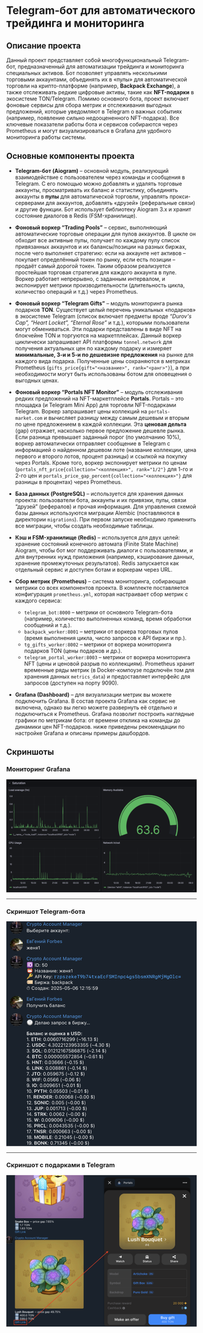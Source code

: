 # Telegram-бот для автоматического трейдинга и мониторинга

## Описание проекта

Данный проект представляет собой многофункциональный Telegram-бот, предназначенный для автоматизации трейдинга и мониторинга специальных активов. Бот позволяет управлять несколькими торговыми аккаунтами, объединять их в «пулы» для автоматической торговли на крипто-платформе (например, **Backpack Exchange**), а также отслеживать редкие цифровые активы, такие как **NFT-подарки** в экосистеме TON/Telegram. Помимо основного бота, проект включает фоновые сервисы для сбора метрик и отслеживания выгодных предложений, которые уведомляют в Telegram о важных событиях (например, появление сильно недооцененного NFT-подарка). Все ключевые показатели работы бота и сервисов собираются через Prometheus и могут визуализироваться в Grafana для удобного мониторинга работы системы.

## Основные компоненты проекта

* **Telegram-бот (Aiogram)** – основной модуль, реализующий взаимодействие с пользователем через команды и сообщения в Telegram. С его помощью можно добавлять и удалять торговые аккаунты, просматривать их баланс и статистику, объединять аккаунты в **пулы** для автоматической торговли, управлять прокси-серверами для аккаунтов, добавлять «друзей» (реферальные связи) и другие функции. Бот использует библиотеку Aiogram 3.x и хранит состояние диалогов в Redis (FSM-хранилище).

* **Фоновый воркер “Trading Pools”** – сервис, выполняющий автоматические торговые операции для пулов аккаунтов. В цикле он обходит все активные пулы, получает по каждому пулу список привязанных аккаунтов и их балансы/позиции на разных биржах, после чего выполняет стратегию: если на аккаунте нет активов – покупает определённый токен по рынку, если есть позиции – продаёт самый дорогой токен. Таким образом реализуется простейшая торговая стратегия для каждого аккаунта в пуле. Воркер работает непрерывно, с заданным интервалом, и экспонирует метрики производительности (длительность цикла, количество операций и т.д.) через Prometheus.

* **Фоновый воркер “Telegram Gifts”** – модуль мониторинга рынка подарков **TON**. Существует целый перечень уникальных «подарков» в экосистеме Telegram (список включает предметы вроде *“Durov's Cap”, “Heart Locket”, “Eternal Rose”* и т.д.), которыми пользователи могут обмениваться. Эти подарки представлены в виде NFT на блокчейне TON и торгуются на маркетплейсах. Данный воркер циклически запрашивает API платформы `tonnel.network` для получения актуальных цен по каждому подарку и измеряет **минимальные, 3-и и 5-и по дешевизне предложения** на рынке для каждого вида подарка. Полученные цены сохраняются в метриках Prometheus (`gifts_price{gift="<название>", rank="<ранг>"}`), а при необходимости могут быть использованы ботом для оповещения о выгодных ценах.

* **Фоновый воркер “Portals NFT Monitor”** – модуль отслеживания редких предложений на NFT-маркетплейсе **Portals**. Portals – это площадка (и Telegram Mini App) для торговли NFT-подарками Telegram. Воркер запрашивает цены коллекций на `portals-market.com` и вычисляет разницу между самым дешевым и вторым по цене предложением в каждой коллекции. Эта **ценовая дельта** (gap) отражает, насколько первое предложение дешевле рынка. Если разница превышает заданный порог (по умолчанию 10%), воркер автоматически отправляет сообщение в Telegram с информацией о найденном дешевом лоте (название коллекции, цена первого и второго лотов, процент разницы) и ссылкой на покупку через Portals. Кроме того, воркер экспонирует метрики по ценам (`portals_nft_price{collection="<коллекция>", rank="1/2"}` для 1-го и 2-го цен и `portals_price_gap_percent{collection="<коллекция>"}` для разницы в процентах) через Prometheus.

* **База данных (PostgreSQL)** – используется для хранения данных проекта: пользователи бота, аккаунты и их привязки, пулы, связи “друзей” (рефералов) и прочая информация. Для управления схемой базы данных используются миграции Alembic (поставляются в директории `migrations`). При первом запуске необходимо применить все миграции, чтобы создать необходимые таблицы.

* **Кэш и FSM-хранилище (Redis)** – используется для двух целей: хранение состояний конечного автомата (Finite State Machine) Aiogram, чтобы бот мог поддерживать диалоги с пользователями, и для внутренних нужд приложения (например, кэширование данных, хранение промежуточных результатов). Redis запускается как отдельный сервис и доступен ботам и воркерам через URL.

* **Сбор метрик (Prometheus)** – система мониторинга, собирающая метрики со всех компонентов проекта. В комплекте поставляется конфигурация `prometheus.yml`, которая настраивает сбор метрик с каждого сервиса:

  * `telegram_bot:8000` – метрики от основного Telegram-бота (например, количество выполненных команд, время обработки сообщений и т.д.).
  * `backpack_worker:8001` – метрики от воркера торговых пулов (время выполнения цикла, число запросов к API биржи и пр.).
  * `tg_gifts_worker:8002` – метрики от воркера мониторинга подарков TON (цены подарков и др.).
  * `telegram_portal_worker:8003` – метрики от воркера мониторинга NFT (цены и ценовой разрыв по коллекциям).
    Prometheus хранит временные ряды метрик (в Docker-компоузе подключён том для хранения данных `metrics_data`) и предоставляет интерфейс для запросов (доступен на порту 9090).

* **Grafana (Dashboard)** – для визуализации метрик вы можете подключить Grafana. В состав проекта Grafana как сервис не включена, однако вы легко можете развернуть её отдельно и подключиться к Prometheus. Grafана позволит построить наглядные графики по метрикам бота: от времени отклика на команды до динамики цен NFT-подарков. ниже приведены рекомендации по настройке Grafana и описаны примеры дашбордов.
## Скриншоты

### Мониторинг Grafana
![Grafana Dashboard](images/grafana_dashboard.png)

---

### Скриншот Telegram-бота
![Telegram Bot](images/telegram_bot.png)

---

### Скриншот с подарками в Telegram
![Telegram Gifts](images/telegram_gifts.png)
